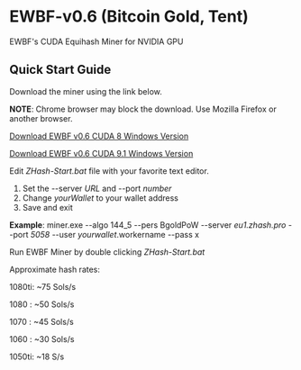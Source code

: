 # EWBF-v0.6 (Bitcoin Gold, Tent)
EWBF's CUDA Equihash Miner for NVIDIA GPU

## Quick Start Guide

Download the miner using the link below.

**NOTE**: Chrome browser may block the download. Use Mozilla Firefox or another browser.

[Download EWBF v0.6 CUDA 8 Windows Version](https://github.com/zhashpro/ewbf-v0.6)

[Download EWBF v0.6 CUDA 9.1 Windows Version](https://github.com/zhashpro/ewbf-v0.6)

Edit _ZHash-Start.bat_ file with your favorite text editor.

1. Set the --server _URL_ and --port _number_
2. Change _yourWallet_ to your wallet address
3. Save and exit

**Example**: miner.exe --algo 144_5 --pers BgoldPoW --server _eu1.zhash.pro_ --port _5058_ --user _yourwallet_.workername --pass x

Run EWBF Miner by double clicking _ZHash-Start.bat_

Approximate hash rates:

1080ti: ~75 Sols/s

1080  : ~50 Sols/s

1070  : ~45 Sols/s

1060  : ~30 Sols/s

1050ti: ~18 S/s
